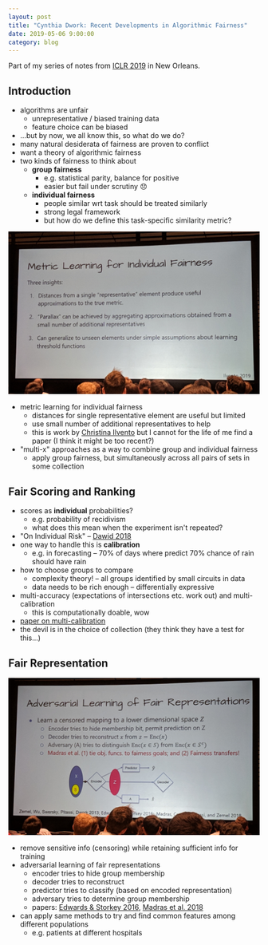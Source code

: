```yaml
---
layout: post
title: "Cynthia Dwork: Recent Developments in Algorithmic Fairness"
date: 2019-05-06 9:00:00
category: blog
---
```


Part of my series of notes from [ICLR 2019](https://iclr.cc/Conferences/2019) in New Orleans.

## Introduction
* algorithms are unfair
    * unrepresentative / biased training data
    * feature choice can be biased
* ...but by now, we all know this, so what do we do?
* many natural desiderata of fairness are proven to conflict
* want a theory of algorithmic fairness
* two kinds of fairness to think about
    * **group fairness**
        * e.g. statistical parity, balance for positive
        * easier but fail under scrutiny :disappointed:
    * **individual fairness**
        * people similar wrt task should be treated similarly
        * strong legal framework
        * but how do we define this task-specific similarity metric?

![metric learning for individual fairness](/assets/images/2019-iclr/fair-metric.jpg "metric learning for individual fairness")

* metric learning for individual fairness
    * distances for single representative element are useful but limited
    * use small number of additional representatives to help
    * this is work by [Christina Ilvento](http://cilvento.org/) but I cannot for the life of me find a paper (I think it might be too recent?)
* "multi-x" approaches as a way to combine group and individual fairness 
    * apply group fairness, but simultaneously across all pairs of sets in some collection

## Fair Scoring and Ranking
* scores as **individual** probabilities?
    * e.g. probability of recidivism
    * what does this mean when the experiment isn't repeated?
* "On Individual Risk" – [Dawid 2018](https://link.springer.com/article/10.1007/s11229-015-0953-4)
* one way to handle this is **calibration**
    * e.g. in forecasting – 70% of days where predict 70% chance of rain should have rain
* how to choose groups to compare
    * complexity theory! – all groups identified by small circuits in data
    * data needs to be rich enough – differentially expressive
* multi-accuracy (expectations of intersections etc. work out) and multi-calibration
    * this is computationally doable, wow
* [paper on multi-calibration](https://arxiv.org/abs/1711.08513)
* the devil is in the choice of collection (they think they have a test for this...)

## Fair Representation

![adversarial learning of fair representations](/assets/images/2019-iclr/fair-reps.jpg "adversarial learning of fair representations")

* remove sensitive info (censoring) while retaining sufficient info for training
* adversarial learning of fair representations
    * encoder tries to hide group membership
    * decoder tries to reconstruct
    * predictor tries to classify (based on encoded representation)
    * adversary tries to determine group membership
    * papers: [Edwards & Storkey 2016](https://arxiv.org/abs/1511.05897), [Madras et al. 2018](https://arxiv.org/abs/1802.06309)
* can apply same methods to try and find common features among different populations
    * e.g. patients at different hospitals
